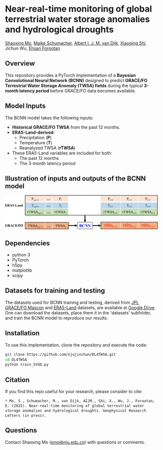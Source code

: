 # Near-real-time monitoring of global terrestrial water storage anomalies and hydrological droughts
[Shaoxing Mo](https://scholar.google.com/citations?user=b5m_q4sAAAAJ&hl=en&oi=ao), [Maike Schumacher](https://scholar.google.com/citations?user=PAv94SQAAAAJ&hl=en&oi=ao), [Albert I. J. M. van Dijk](https://scholar.google.com/citations?user=36jPdqkAAAAJ&hl=en&oi=ao), [Xiaoqing Shi](https://scholar.google.com/citations?user=MLKqgKoAAAAJ&hl=en&oi=sra), Jichun Wu, [Ehsan Forootan](https://scholar.google.com/citations?user=Yaor7_UAAAAJ&hl=en)

## Overview
This repository provides a PyTorch implementation of a **Bayesian Convolutional Neural Network (BCNN)** designed to predict **GRACE/FO Terrestrial Water Storage Anomaly (TWSA) fields** during the typical **3-month latency period** before GRACE/FO data becomes available.

## Model Inputs
The BCNN model takes the following inputs:  
- **Historical GRACE/FO TWSA** from the past 12 months.  
- **ERA5-Land-derived**:
  - Precipitation (**P**)  
  - Temperature (**T**)  
  - Reanalyzed TWSA (**rTWSA**)  
- These ERA5-Land variables are included for both:  
  - The past 12 months  
  - The 3-month latency period  
## Illustration of inputs and outputs of the BCNN model
![](https://github.com/njujinchun/DL4TWSA/blob/main/imgs/BCNN_inputs_outputs.jpg)

## Dependencies
* python 3
* PyTorch
* h5py
* matplotlib
* scipy

## Datasets for training and testing
The datasets used for BCNN training and testing, derived from [JPL GRACE/FO Mascon](https://doi.org/10.5067/TEMSC-3JC634) and [ERA5-Land](https://doi.org/10.24381/cds.68d2bb30) datasets, are available at [Google Drive](https://drive.google.com/drive/folders/152Bqgf9-Q8R2mGP-h75gGhsE2FKg7OcA?usp=sharing). One can download the datasets, place them it in the 'datasets' subfolder, and train the BCNN model to reproduce our results.

## Installation
To use this implementation, clone the repository and execute the code:

```bash
git clone https://github.com/njujinchun/DL4TWSA.git
cd DL4TWSA
python train_SVGD.py
```

## Citation
If you find this repo useful for your research, please consider to cite:

```
* Mo, S., Schumacher, M., van Dijk, AIJM., Shi, X., Wu, J., Forootan, E. (2025). Near-real-time monitoring of global terrestrial water storage anomalies and hydrological droughts. Geophysical Research Letters (in press).
```

## Questions
Contact Shaoxing Mo (smo@nju.edu.cn) with questions or comments.
